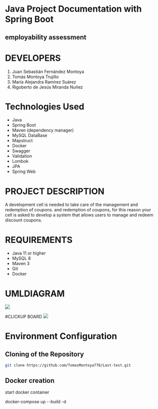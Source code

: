 # Java Project Documentation with Spring Boot

## employability assessment

# DEVELOPERS

1.  Juan Sebastián Fernández Montoya
2. Tomás Montoya Trujillo
3. María Alejandra Ramírez Suárez
4. Rigoberto de Jesús Miranda Nuñez


# Technologies Used

- Java
- Spring Boot
- Maven  (dependency manager)
- MySQL DataBase
- Mapstruct
- Docker
- Swagger
- Validation
- Lombok
- JPA
- Spring Web

# PROJECT DESCRIPTION

A development cell is needed to take care of the management and redemption of coupons.
and redemption of coupons, for this reason your cell is asked to develop a system that allows users to manage and redeem discount coupons.



# REQUIREMENTS

- Java 11 or higher
- MySQL 8
- Maven 3
- Git
- Docker


# UMLDIAGRAM

[![](https://media.discordapp.net/attachments/1260297785555550329/1267549334698725496/image.png?ex=66a930cf&is=66a7df4f&hm=42b6e1a6c93e3b37bbd9469848823ab881850ead4d1a9643d70fe28ef482a283&=&format=webp&quality=lossless)](http://https://media.discordapp.net/attachments/1260297785555550329/1267549334698725496/image.png?ex=66a930cf&is=66a7df4f&hm=42b6e1a6c93e3b37bbd9469848823ab881850ead4d1a9643d70fe28ef482a283&=&format=webp&quality=lossless)

#CLICKUP BOARD
[![](https://media.discordapp.net/attachments/1260297785555550329/1267558841428480050/Captura_desde_2024-07-29_14-06-04.png?ex=66a939a9&is=66a7e829&hm=5ce999e61413e917dc6e5e97dd887a65617491d73b266ddedfa0e05a38ff1927&=&format=webp&quality=lossless&width=1292&height=629)](http://https://media.discordapp.net/attachments/1260297785555550329/1267558841428480050/Captura_desde_2024-07-29_14-06-04.png?ex=66a939a9&is=66a7e829&hm=5ce999e61413e917dc6e5e97dd887a65617491d73b266ddedfa0e05a38ff1927&=&format=webp&quality=lossless&width=1292&height=629)
# Environment Configuration

## Cloning of the Repository

```bash
git clone https://github.com/TomasMontoya778/Last-test.git

```

## Docker creation

start docker container

docker-compose up --build -d
